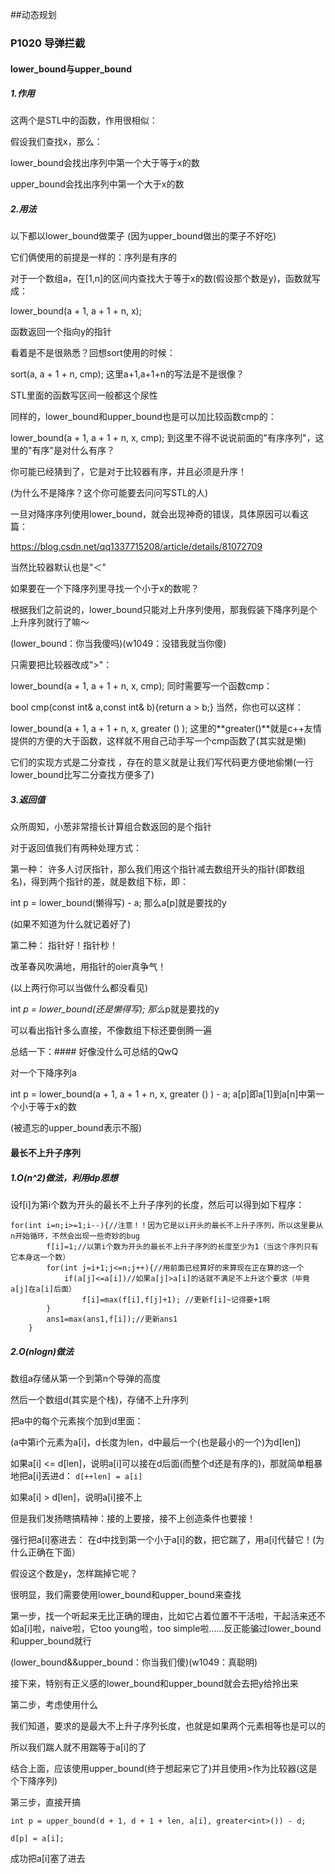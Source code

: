 ##动态规划

### P1020 导弹拦截
#### lower_bound与upper_bound
##### 1.作用
这两个是STL中的函数，作用很相似：

假设我们查找x，那么：

lower_bound会找出序列中第一个大于等于x的数

upper_bound会找出序列中第一个大于x的数
##### 2.用法
以下都以lower_bound做栗子 (因为upper_bound做出的栗子不好吃)


它们俩使用的前提是一样的：序列是有序的

对于一个数组a，在[1,n]的区间内查找大于等于x的数(假设那个数是y)，函数就写成：

lower_bound(a + 1, a + 1 + n, x);

函数返回一个指向y的指针

看着是不是很熟悉？回想sort使用的时候：

sort(a, a + 1 + n, cmp);
这里a+1,a+1+n的写法是不是很像？

STL里面的函数写区间一般都这个尿性

同样的，lower_bound和upper_bound也是可以加比较函数cmp的：

lower_bound(a + 1, a + 1 + n, x, cmp);
到这里不得不说说前面的"有序序列"，这里的"有序"是对什么有序？

你可能已经猜到了，它是对于比较器有序，并且必须是升序！

(为什么不是降序？这个你可能要去问问写STL的人)

一旦对降序序列使用lower_bound，就会出现神奇的错误，具体原因可以看这篇：

https://blog.csdn.net/qq1337715208/article/details/81072709

当然比较器默认也是"＜"

如果要在一个下降序列里寻找一个小于x的数呢？

根据我们之前说的，lower_bound只能对上升序列使用，那我假装下降序列是个上升序列就行了嘛～

(lower_bound：你当我傻吗)(w1049：没错我就当你傻)

只需要把比较器改成">"：

lower_bound(a + 1, a + 1 + n, x, cmp);
同时需要写一个函数cmp：

bool cmp(const int& a,const int& b){return a > b;}
当然，你也可以这样：

lower_bound(a + 1, a + 1 + n, x, greater <int> () );
这里的**greater<int>()**就是c++友情提供的方便的大于函数，这样就不用自己动手写一个cmp函数了(其实就是懒)

它们的实现方式是二分查找 ，存在的意义就是让我们写代码更方便地偷懒(一行lower_bound比写二分查找方便多了)

##### 3.返回值
众所周知，小葱非常擅长计算组合数返回的是个指针

对于返回值我们有两种处理方式：

第一种：
许多人讨厌指针，那么我们用这个指针减去数组开头的指针(即数组名)，得到两个指针的差，就是数组下标，即：

int p = lower_bound(懒得写) - a;
那么a[p]就是要找的y

(如果不知道为什么就记着好了)

第二种：
指针好！指针秒！

改革春风吹满地，用指针的oier真争气！

(以上两行你可以当做什么都没看见)

int *p = lower_bound(还是懒得写);
那么*p就是要找的y

可以看出指针多么直接，不像数组下标还要倒腾一遍

总结一下：####
好像没什么可总结的QwQ

对一个下降序列a

int p = lower_bound(a + 1, a + 1 + n, x, greater <int> () ) - a;
a[p]即a[1]到a[n]中第一个小于等于x的数

(被遗忘的upper_bound表示不服)

#### 最长不上升子序列
##### 1.O(n^2)做法，利用dp思想
设f[i]为第i个数为开头的最长不上升子序列的长度，然后可以得到如下程序：
```
for(int i=n;i>=1;i--){//注意！！因为它是以i开头的最长不上升子序列，所以这里要从n开始循环，不然会出现一些奇妙的bug 
		f[i]=1;//以第i个数为开头的最长不上升子序列的长度至少为1（当这个序列只有它本身这一个数） 
		for(int j=i+1;j<=n;j++){//用前面已经算好的来算现在正在算的这一个 
			if(a[j]<=a[i])//如果a[j]>a[i]的话就不满足不上升这个要求（毕竟a[j]在a[i]后面） 
				f[i]=max(f[i],f[j]+1); //更新f[i]~记得要+1啊 
		}
		ans1=max(ans1,f[i]);//更新ans1 
	}

```
##### 2.O(nlogn)做法
数组a存储从第一个到第n个导弹的高度

然后一个数组d(其实是个栈)，存储不上升序列

把a中的每个元素挨个加到d里面：

(a中第i个元素为a[i]，d长度为len，d中最后一个(也是最小的一个)为d[len])

如果a[i] <= d[len]，说明a[i]可以接在d后面(而整个d还是有序的)，那就简单粗暴地把a[i]丟进d：
`d[++len] = a[i]`

如果a[i] > d[len]，说明a[i]接不上

但是我们发扬瞎搞精神：接的上要接，接不上创造条件也要接！

强行把a[i]塞进去：
在d中找到第一个小于a[i]的数，把它踹了，用a[i]代替它！(为什么正确在下面）

假设这个数是y，怎样踹掉它呢？

很明显，我们需要使用lower_bound和upper_bound来查找

第一步，找一个听起来无比正确的理由，比如它占着位置不干活啦，干起活来还不如a[i]啦，naive啦，它too young啦，too simple啦......反正能骗过lower_bound和upper_bound就行

(lower_bound&&upper_bound：你当我们傻)(w1049：真聪明)

接下来，特别有正义感的lower_bound和upper_bound就会去把y给拎出来

第二步，考虑使用什么

我们知道，要求的是最大不上升子序列长度，也就是如果两个元素相等也是可以的

所以我们踹人就不用踹等于a[i]的了

结合上面，应该使用upper_bound(终于想起来它了)并且使用>作为比较器(这是个下降序列)

第三步，直接开搞
```
int p = upper_bound(d + 1, d + 1 + len, a[i], greater<int>()) - d;
  
d[p] = a[i];
```

成功把a[i]塞了进去

